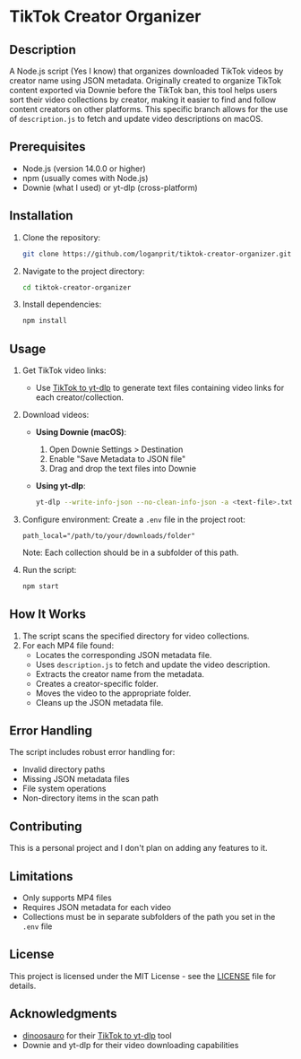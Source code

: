 # TikTok Creator Organizer

## Description

A Node.js script (Yes I know) that organizes downloaded TikTok videos by creator name using JSON metadata. Originally created to organize TikTok content exported via Downie before the TikTok ban, this tool helps users sort their video collections by creator, making it easier to find and follow content creators on other platforms. This specific branch allows for the use of `description.js` to fetch and update video descriptions on macOS.

## Prerequisites

- Node.js (version 14.0.0 or higher)
- npm (usually comes with Node.js)
- Downie (what I used) or yt-dlp (cross-platform)

## Installation

1. Clone the repository:
   ```bash
   git clone https://github.com/loganprit/tiktok-creator-organizer.git
   ```
2. Navigate to the project directory:
   ```bash
   cd tiktok-creator-organizer
   ```
3. Install dependencies:
   ```bash
   npm install
   ```

## Usage

1. Get TikTok video links:

   - Use [TikTok to yt-dlp](https://github.com/dinoosauro/tiktok-to-ytdlp) to generate text files containing video links for each creator/collection.

2. Download videos:

   - **Using Downie (macOS)**:

     1. Open Downie Settings > Destination
     2. Enable "Save Metadata to JSON file"
     3. Drag and drop the text files into Downie

   - **Using yt-dlp**:
     ```bash
     yt-dlp --write-info-json --no-clean-info-json -a <text-file>.txt
     ```

3. Configure environment:
   Create a `.env` file in the project root:

   ```plaintext
   path_local="/path/to/your/downloads/folder"
   ```

   Note: Each collection should be in a subfolder of this path.

4. Run the script:
   ```bash
   npm start
   ```

## How It Works

1. The script scans the specified directory for video collections.
2. For each MP4 file found:
   - Locates the corresponding JSON metadata file.
   - Uses `description.js` to fetch and update the video description.
   - Extracts the creator name from the metadata.
   - Creates a creator-specific folder.
   - Moves the video to the appropriate folder.
   - Cleans up the JSON metadata file.

## Error Handling

The script includes robust error handling for:

- Invalid directory paths
- Missing JSON metadata files
- File system operations
- Non-directory items in the scan path

## Contributing

This is a personal project and I don't plan on adding any features to it.

## Limitations

- Only supports MP4 files
- Requires JSON metadata for each video
- Collections must be in separate subfolders of the path you set in the `.env` file

## License

This project is licensed under the MIT License - see the [LICENSE](LICENSE) file for details.

## Acknowledgments

- [dinoosauro](https://github.com/dinoosauro) for their [TikTok to yt-dlp](https://github.com/dinoosauro/tiktok-to-ytdlp) tool
- Downie and yt-dlp for their video downloading capabilities
